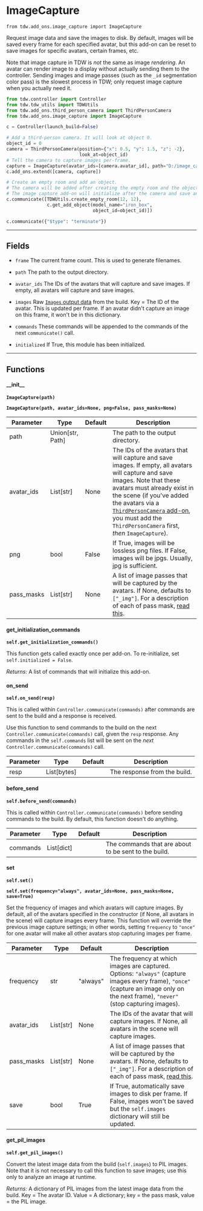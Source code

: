 # ImageCapture

`from tdw.add_ons.image_capture import ImageCapture`

Request image data and save the images to disk. By default, images will be saved every frame for each specified avatar, but this add-on can be reset to save images for specific avatars, certain frames, etc.

Note that image capture in TDW is *not* the same as image *rendering*. An avatar can render image to a display without actually sending them to the controller.
Sending images and image passes (such as the `_id` segmentation color pass) is the slowest process in TDW; only request image capture when you actually need it.

```python
from tdw.controller import Controller
from tdw.tdw_utils import TDWUtils
from tdw.add_ons.third_person_camera import ThirdPersonCamera
from tdw.add_ons.image_capture import ImageCapture

c = Controller(launch_build=False)

# Add a third-person camera. It will look at object 0.
object_id = 0
camera = ThirdPersonCamera(position={"x": 0.5, "y": 1.5, "z": -2},
                           look_at=object_id)
# Tell the camera to capture images per-frame.
capture = ImageCapture(avatar_ids=[camera.avatar_id], path="D:/image_capture_test", pass_masks=["_img", "_id"])
c.add_ons.extend([camera, capture])

# Create an empty room and add an object.
# The camera will be added after creating the empty room and the object.
# The image capture add-on will initialize after the camera and save an `_img` pass and `_id` pass to disk.
c.communicate([TDWUtils.create_empty_room(12, 12),
               c.get_add_object(model_name="iron_box",
                                object_id=object_id)])

c.communicate({"$type": "terminate"})
```

***

## Fields

- `frame` The current frame count. This is used to generate filenames.

- `path` The path to the output directory.

- `avatar_ids` The IDs of the avatars that will capture and save images. If empty, all avatars will capture and save images.

- `images` Raw [`Images` output data](../../api/output_data.md#Images) from the build. Key = The ID of the avatar. This is updated per frame. If an avatar didn't capture an image on this frame, it won't be in this dictionary.

- `commands` These commands will be appended to the commands of the next `communicate()` call.

- `initialized` If True, this module has been initialized.

***

## Functions

#### \_\_init\_\_

**`ImageCapture(path)`**

**`ImageCapture(path, avatar_ids=None, png=False, pass_masks=None)`**

| Parameter | Type | Default | Description |
| --- | --- | --- | --- |
| path |  Union[str, Path] |  | The path to the output directory. |
| avatar_ids |  List[str] | None | The IDs of the avatars that will capture and save images. If empty, all avatars will capture and save images. Note that these avatars must already exist in the scene (if you've added the avatars via a [`ThirdPersonCamera` add-on](third_person_camera.md), you must add the `ThirdPersonCamera` first, *then* `ImageCapture`). |
| png |  bool  | False | If True, images will be lossless png files. If False, images will be jpgs. Usually, jpg is sufficient. |
| pass_masks |  List[str] | None | A list of image passes that will be captured by the avatars. If None, defaults to `["_img"]`. For a description of each of pass mask, [read this](https://github.com/threedworld-mit/tdw/blob/master/Documentation/api/command_api.md#set_pass_masks). |

#### get_initialization_commands

**`self.get_initialization_commands()`**

This function gets called exactly once per add-on. To re-initialize, set `self.initialized = False`.

_Returns:_  A list of commands that will initialize this add-on.

#### on_send

**`self.on_send(resp)`**

This is called within `Controller.communicate(commands)` after commands are sent to the build and a response is received.

Use this function to send commands to the build on the next `Controller.communicate(commands)` call, given the `resp` response.
Any commands in the `self.commands` list will be sent on the *next* `Controller.communicate(commands)` call.

| Parameter | Type | Default | Description |
| --- | --- | --- | --- |
| resp |  List[bytes] |  | The response from the build. |

#### before_send

**`self.before_send(commands)`**

This is called within `Controller.communicate(commands)` before sending commands to the build. By default, this function doesn't do anything.

| Parameter | Type | Default | Description |
| --- | --- | --- | --- |
| commands |  List[dict] |  | The commands that are about to be sent to the build. |

#### set

**`self.set()`**

**`self.set(frequency="always", avatar_ids=None, pass_masks=None, save=True)`**

Set the frequency of images and which avatars will capture images.
By default, all of the avatars specified in the constructor (if None, all avatars in the scene) will capture images every frame.
This function will override the previous image capture settings; in other words, setting `frequency` to `"once"` for one avatar will make all other avatars stop capturing images per frame.

| Parameter | Type | Default | Description |
| --- | --- | --- | --- |
| frequency |  str  | "always" | The frequency at which images are captured. Options: `"always"` (capture images every frame), `"once"` (capture an image only on the next frame), `"never"` (stop capturing images). |
| avatar_ids |  List[str] | None | The IDs of the avatar that will capture images. If None, all avatars in the scene will capture images. |
| pass_masks |  List[str] | None | A list of image passes that will be captured by the avatars. If None, defaults to `["_img"]`. For a description of each of pass mask, [read this](https://github.com/threedworld-mit/tdw/blob/master/Documentation/api/command_api.md#set_pass_masks). |
| save |  bool  | True | If True, automatically save images to disk per frame. If False, images won't be saved but the `self.images` dictionary will still be updated. |

#### get_pil_images

**`self.get_pil_images()`**

Convert the latest image data from the build (`self.images`) to PIL images. Note that it is not necessary to call this function to save images; use this only to analyze an image at runtime.

_Returns:_  A dictionary of PIL images from the latest image data from the build. Key = The avatar ID. Value = A dictionary; key = the pass mask, value = the PIL image.